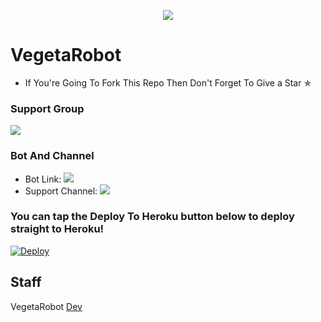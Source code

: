 <p align="center">
  <img src="https://telegra.ph/file/2b2206d30f63f8099c8ba.jpg">
</p>

# VegetaRobot
* If You're Going To Fork This Repo Then Don't Forget To Give a Star ✯


### Support Group
<p align="left">
<a href="https://t.me/PegasusSupportofficial" alt="Support!"> <img src="https://aleen42.github.io/badges/src/telegram.svg" /> </a>

### Bot And Channel 
* Bot Link:  <a href="http://t.me/VegetaRobot" alt=" Vegeta "> <img src="https://img.shields.io/badge/%F0%9F%A4%96%20-Vegeta-blue" /> </a>
* Support Channel: <a  href="https://t.me/pegasusUpdates" alt="Help Centre Logs"> <img  src="https://img.shields.io/badge/%F0%9F%92%A1-Pegasus%20Updates%20Channel-9cf" /> </a>

### You can tap the Deploy To Heroku button below to deploy straight to Heroku!

[![Deploy](https://www.herokucdn.com/deploy/button.svg)](https://heroku.com/deploy?template=https://github.com/Ctzfamily/VegetaRobot/tree/VegetaRobot)

 
## Staff
  VegetaRobot [Dev](https://t.me/Ctzfamily)
